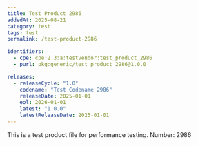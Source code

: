 ```yaml
---
title: Test Product 2986
addedAt: 2025-08-21
category: test
tags: test
permalink: /test-product-2986

identifiers:
  - cpe: cpe:2.3:a:testvendor:test_product_2986
  - purl: pkg:generic/test_product_2986@1.0.0

releases:
  - releaseCycle: "1.0"
    codename: "Test Codename 2986"
    releaseDate: 2025-01-01
    eol: 2026-01-01
    latest: "1.0.0"
    latestReleaseDate: 2025-01-01
---
```


This is a test product file for performance testing. Number: 2986
